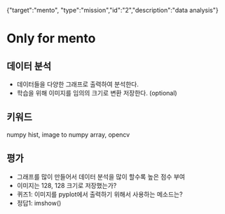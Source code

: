 {"target":"mento", "type":"mission","id":"2","description":"data analysis"}
# Only for mento
## 데이터 분석
* 데이터들을 다양한 그래프로 출력하여 분석한다.
* 학습을 위해 이미지를 임의의 크기로 변환 저장한다. (optional)
## 키워드
numpy hist, image to numpy array, opencv
## 평가
* 그래프를 많이 만들어서 데이터 분석을 많이 할수록 높은 점수 부여
* 이미지는 128, 128 크기로 저장했는가?
* 퀴즈1: 이미지를 pyplot에서 출력하기 위해서 사용하는 메소드는?
* 정답1: imshow()

 
